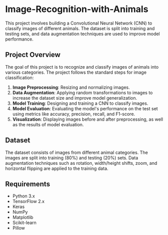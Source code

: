 # Image-Recognition-with-Animals

This project involves building a Convolutional Neural Network (CNN) to classify images of different animals. The dataset is split into training and testing sets, and data augmentation techniques are used to improve model performance.

## Project Overview

The goal of this project is to recognize and classify images of animals into various categories. The project follows the standard steps for image classification:
1. **Image Preprocessing**: Resizing and normalizing images.
2. **Data Augmentation**: Applying random transformations to images to increase the dataset size and improve model generalization.
3. **Model Training**: Designing and training a CNN to classify images.
4. **Model Evaluation**: Evaluating the model's performance on the test set using metrics like accuracy, precision, recall, and F1-score.
5. **Visualization**: Displaying images before and after preprocessing, as well as the results of model evaluation.

## Dataset

The dataset consists of images from different animal categories. The images are split into training (80%) and testing (20%) sets. Data augmentation techniques such as rotation, width/height shifts, zoom, and horizontal flipping are applied to the training data.

## Requirements

- Python 3.x
- TensorFlow 2.x
- Keras
- NumPy
- Matplotlib
- Scikit-learn
- Pillow
